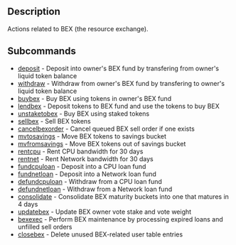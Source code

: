 ## Description

Actions related to BEX (the resource exchange).

## Subcommands

- [deposit](system-bex-deposit) - Deposit into owner's BEX fund by transfering from owner's liquid token balance
- [withdraw](system-bex-withdraw) - Withdraw from owner's BEX fund by transfering to owner's liquid token balance
- [buybex](system-bex-buybex) - Buy BEX using tokens in owner's BEX fund
- [lendbex](system-bex-lendbex)  - Deposit tokens to BEX fund and use the tokens to buy BEX
- [unstaketobex](system-bex-unstaketobex) - Buy BEX using staked tokens
- [sellbex](system-bex-sellbex) - Sell BEX tokens
- [cancelbexorder](system-bex-cancelbexorder) - Cancel queued BEX sell order if one exists
- [mvtosavings](system-bex-mvtosavings) - Move BEX tokens to savings bucket
- [mvfromsavings](system-bex-mvfromsavings) - Move BEX tokens out of savings bucket
- [rentcpu](system-bex-rentcpu) - Rent CPU bandwidth for 30 days
- [rentnet](system-bex-rentnet) - Rent Network bandwidth for 30 days
- [fundcpuloan](system-bex-fundcpuloan) - Deposit into a CPU loan fund
- [fundnetloan](system-bex-fundnetloan) - Deposit into a Network loan fund
- [defundcpuloan](system-bex-defundcpuloan) - Withdraw from a CPU loan fund
- [defundnetloan](system-bex-defundnetloan) - Withdraw from a Network loan fund
- [consolidate](system-bex-consolidate) - Consolidate BEX maturity buckets into one that matures in 4 days
- [updatebex](system-bex-updatebex) - Update BEX owner vote stake and vote weight
- [bexexec](system-bex-bexexec) - Perform BEX maintenance by processing expired loans and unfilled sell orders
- [closebex](system-bex-closebex) - Delete unused BEX-related user table entries
